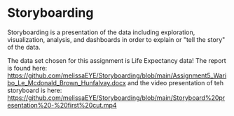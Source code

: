 # Storyboarding
Storyboarding is a presentation of the data including exploration, visualization, analysis, and dashboards in order to explain or "tell the story" of the data. 

The data set chosen for this assignment is Life Expectancy data! The report is found here: https://github.com/melissaEYE/Storyboarding/blob/main/Assignment5_Waribo_Le_Mcdonald_Brown_Hunfalvay.docx and the video presentation of teh storyboard is here: https://github.com/melissaEYE/Storyboarding/blob/main/Storyboard%20presentation%20-%20first%20cut.mp4
